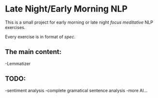 Late Night/Early Morning NLP
============================

This is a small project for early morning or late night *focus* *meditative* NLP exercises.

Every exercise is in format of *spec*.

The main content:
-----------------

-Lemmatizer

TODO:
-----
-sentiment analysis
-complete gramatical sentence analysis
-more AI...
